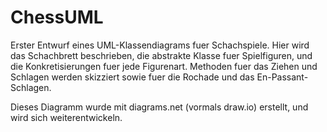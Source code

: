 # ChessUML
 
Erster Entwurf eines UML-Klassendiagrams fuer Schachspiele. Hier wird das Schachbrett beschrieben, die abstrakte Klasse fuer Spielfiguren, und die Konkretisierungen fuer jede Figurenart. Methoden fuer das Ziehen und Schlagen werden skizziert sowie fuer die Rochade und das En-Passant-Schlagen.

Dieses Diagramm wurde mit diagrams.net (vormals draw.io) erstellt, und wird sich weiterentwickeln.
